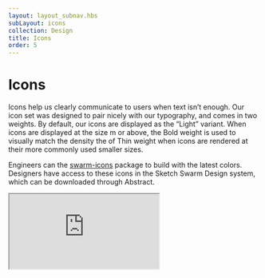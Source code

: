 ```yaml
---
layout: layout_subnav.hbs
subLayout: icons
collection: Design
title: Icons
order: 5
---
```


# Icons
Icons help us clearly communicate to users when text isn’t enough. Our icon set was designed to pair nicely with our typography, and comes in two weights. By default, our icons are displayed as the “Light” variant. When icons are displayed at the size m or above, the Bold weight is used to visually match the density the of Thin weight when icons are rendered at their more commonly used smaller sizes.

Engineers can the [swarm-icons](https://github.com/meetup/swarm-icons) package to build with the latest colors.
Designers have access to these icons in the Sketch Swarm Design system, which can be downloaded through Abstract.

<iframe src="https://meetup.github.io/swarm-icons/" />
